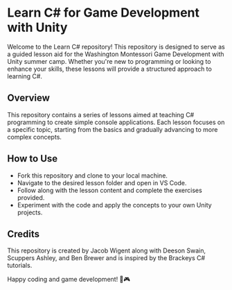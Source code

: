 # Learn C# for Game Development with Unity

Welcome to the Learn C# repository! This repository is designed to serve as a guided lesson aid for the Washington Montessori Game Development with Unity summer camp. Whether you're new to programming or looking to enhance your skills, these lessons will provide a structured approach to learning C#.

## Overview

This repository contains a series of lessons aimed at teaching C# programming to create simple console applications. Each lesson focuses on a specific topic, starting from the basics and gradually advancing to more complex concepts.

## How to Use

- Fork this repository and clone to your local machine.
- Navigate to the desired lesson folder and open in VS Code.
- Follow along with the lesson content and complete the exercises provided.
- Experiment with the code and apply the concepts to your own Unity projects.

## Credits

This repository is created by Jacob Wigent along with Deeson Swain, Scuppers Ashley, and Ben Brewer and is inspired by the Brackeys C# tutorials.

Happy coding and game development! 🚀🎮
